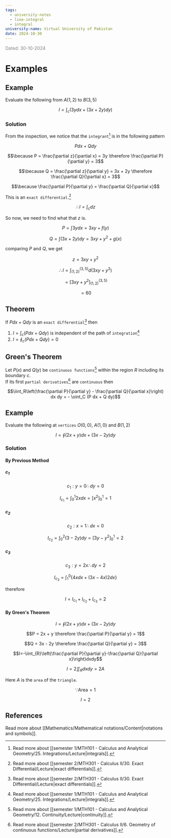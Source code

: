 ```yaml
---
tags:
  - university-notes
  - line-integral
  - integral
university-name: Virtual University of Pakistan
date: 2024-10-30
---
```


<span style="color: gray;">Dated: 30-10-2024</span>

# Examples

## Example

Evaluate the following from $A(1, 2)$ to $B(3, 5)$  

$$I = \int_c(3ydx + (3x + 2y)dy)$$

### Solution

From the inspection, we notice that the `integrant`[^1] is in the following pattern

$$P dx + Q dy$$

$$\because P = \frac{\partial z}{\partial x} = 3y \therefore \frac{\partial P}{\partial y} = 3$$

$$\because Q = \frac{\partial z}{\partial y} = 3x + 2y \therefore \frac{\partial Q}{\partial x} = 3$$

$$\because \frac{\partial P}{\partial y} = \frac{\partial Q}{\partial x}$$

This is an `exact differential`.[^2]  

$$\therefore I = \int_c dz$$

So now, we need to find what that $z$ is.  

$$P = \int 3y dx = 3xy + f(y)$$

$$Q = \int (3x + 2y) dy = 3xy + y^2 + g(x)$$

comparing $P$ and $Q$, we get  

$$z = 3xy + y^2$$

$$\therefore I = \int_{(1, 2)}^{(3, 5)} d (3xy + y^2)$$

$$= \left[3xy + y^2\right]^{(3, 5)}_{(1, 2)}$$

$$= 60$$

## Theorem

If $P dx + Q dy$ is an `exact differential`[^2] then

1. $I = \int_c (Pdx + Qdy)$ is independent of the path of `integration`[^1]
2. $I = \oint_c (Pdx + Qdy) = 0$

## Green's Theorem

Let $P(x)$ and $Q(y)$ be `continuous functions`[^3] within the region $R$ including its boundary $c$.  
If its first `partial derivatives`[^4] are `continuous` then  

$$\iint_R\left(\frac{\partial P}{\partial y} - \frac{\partial Q}{\partial x}\right) dx dy = - \oint_C (P dx + Q dy)$$

## Example

Evaluate the following at `vertices` $O(0, 0)$, $A(1, 0)$ and $B(1, 2)$  

$$I = \oint (2x + y)dx + (3x - 2y)dy$$

### Solution

#### By Previous Method

##### $c_1$

$$c_1 : y = 0 \therefore dy = 0$$

$$I_{c_1}=\int_{0}^{1}2xdx=\left[x^{2}\right]_{0}^{1}=1$$

##### $c_2$

$$c_2 : x = 1 \therefore dx = 0$$

$$I_{c_2}=\int_{0}^{2}(3-2y)dy=\left[3y-y^{2}\right]_{0}^{1}=2$$

##### $c_3$

$$c_3 : y = 2x \therefore dy = 2$$

$$I_{c_3}=\int_{1}^{0}\{4xdx+(3x-4x)2dx\}$$

therefore  

$$I = I_{c_1} + I_{c_2} + I_{c_3} = 2$$

#### By Green's Theorem

$$I = \oint (2x + y)dx + (3x - 2y)dy$$

$$P = 2x + y \therefore \frac{\partial P}{\partial y} = 1$$

$$Q = 3x - 2y \therefore \frac{\partial Q}{\partial y} = 3$$

$$I=-\iint_{R}\left(\frac{\partial P}{\partial y}-\frac{\partial Q}{\partial x}\right)dxdy$$

$$I = 2 \iint_R dxdy = 2 A$$

Here $A$ is the `area` of the `triangle`.  

$$\because \text{Area} = 1$$

$$I = 2$$

## References

Read more about [[Mathematics/Mathematical notations/Content|notations and symbols]].

[^1]: Read more about [[semester 1/MTH101 - Calculus and Analytical Geometry/25. Integrations/Lecture|integrals]].
[^2]: Read more about [[semester 2/MTH301 - Calculus II/30. Exact Differential/Lecture|exact differentials]].
[^3]: Read more about [[semester 1/MTH101 - Calculus and Analytical Geometry/12. Continuity/Lecture|continuity]].
[^4]: Read more about [[semester 2/MTH301 - Calculus II/6. Geometry of continuous functions/Lecture|partial derivatives]].